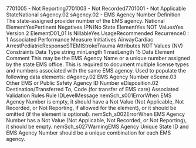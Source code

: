 

7701005 - Not Reporting7701003 - Not Recorded7701001 - Not Applicable
StateNational
sAgency.02
sAgency.02 - EMS Agency Number
Definition
The state-assigned provider number of the EMS agency.
National ElementYesPertinent Negatives (PN)No
State ElementYes
NOT ValuesYes
Version 2 ElementD01_01
Is NillableYes
UsageRecommended
Recurrence0 : 1
Associated Performance Measure Initiatives
AirwayCardiac ArrestPediatricResponseSTEMIStrokeTrauma
Attributes
NOT Values (NV)
Constraints
Data Type
string
minLength
1
maxLength
15
Data Element Comment
This may be the EMS Agency Name or a unique number assigned by the state EMS office. This is required to document
multiple license types and numbers associated with the same EMS agency. 
Used to populate the following data elements: 
dAgency.02 EMS Agency Number 
eScene.03 Other EMS or Public Safety Agency ID Number 
eDisposition.02 Destination/Transferred To, Code (for transfer of EMS care)
Associated Validation Rules
Rule IDLevelMessage
nemSch_s001ErrorWhen EMS Agency Number is empty, it should have a Not Value (Not Applicable, Not
Recorded, or Not Reporting, if allowed for the element), or it should be omitted (if the element is
optional).
nemSch_s002ErrorWhen EMS Agency Number has a Not Value (Not Applicable, Not Recorded, or Not Reporting),
it should be empty.
nemSch_s027WarningEMS Agency Unique State ID and EMS Agency Number should be a unique combination for
each EMS agency.